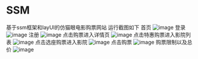 # SSM
基于ssm框架和layUI的仿猫眼电影购票网站
运行截图如下
首页
![image](https://github.com/cammellia/SSM/assets/113841238/9a60e70e-50b8-4959-8d7d-758a8e3f00fe)
登录
![image](https://github.com/cammellia/SSM/assets/113841238/e69d4147-3374-41d3-b5b6-4db2d67d3f35)
注册
![image](https://github.com/cammellia/SSM/assets/113841238/9aef1656-a356-4ffc-9cd0-864090f4b9d5)
点击购票进入详情页
![image](https://github.com/cammellia/SSM/assets/113841238/2b58986d-78d7-495c-bc96-31ecd90f2caa)
点击特惠购票进入影院列表
![image](https://github.com/cammellia/SSM/assets/113841238/7fb04af9-bc2a-4b04-9993-91c75b2c9764)
点击选座购票进入影院
![image](https://github.com/cammellia/SSM/assets/113841238/c9193385-b4f4-4291-95d2-876751cb321f)
点击购票
![image](https://github.com/cammellia/SSM/assets/113841238/28c0e5e8-dbb3-4990-8b5e-9b3c72bce820)
购票限制以及总价
![image](https://github.com/cammellia/SSM/assets/113841238/7674ad4f-b0e3-4902-b2ed-ea9027cec91a)
